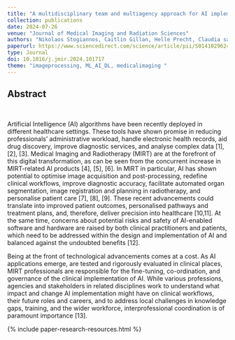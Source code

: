 ```yaml
---
title: "A multidisciplinary team and multiagency approach for AI implementation: A commentary for medical imaging and radiotherapy key stakeholders"
collection: publications
date: 2024-07-26
venue: "Journal of Medical Imaging and Radiation Sciences"
authors: "Nikolaos Stogiannos, Caitlin Gillan, Helle Precht, Claudia sa dos Reis, Amrita Kumar, Tracy O'Regan, Vanessa Ellis, Anna Barnes, Richard Meades, Michael Pogose, Julien Greggio, Erica Scurr, Shamie Kumar, Graham King, David Rosewarne, Catherine Jones, Kicky G. van Leeuwen, Emma Hyde, Charlotte Beardmore, Juan Gutierrez Alliende, Samar El-Farra, Stamatia Papathanasiou, Jan Beger, Jonathan Nash, Peter van Ooijen, Christiane Zelenyanszki, Barbara Koch, Keith Antony Langmack, Richard Tucker, Vicky Goh, Tom Turmezei, Gerald Lip, Constantino Carlos Reyes-Aldasoro, Eduardo Alonso, Geraldine Dean, Shashivadan P. Hirani, Sofia Torre, Theophilus N. Akudjedu, Benard Ohene-Botwe, Ricardo Khine, Chris O'Sullivan, Yiannis Kyratsis, Mark McEntee, Peter Wheatstone, Yvonne Thackray, James Cairns, Derek Jerome, Andrew Scarsbrook, Christina Malamateniou"
paperurl: https://www.sciencedirect.com/science/article/pii/S014102962401215X
type: Journal
doi: 10.1016/j.jmir.2024.101717
theme: "imageprocessing, ML_AI_DL, medicalimaging "
---
```


<h2> Abstract </h2>  <br>

Artificial Intelligence (AI) algorithms have been recently deployed in different healthcare settings. These tools have shown promise in reducing professionals’ administrative workload, handle electronic health records, aid drug discovery, improve diagnostic services, and analyse complex data [1], [2], [3]. Medical Imaging and Radiotherapy (MIRT) are at the forefront of this digital transformation, as can be seen from the concurrent increase in MIRT-related AI products [4], [5], [6]. In MIRT in particular, AI has shown potential to optimise image acquisition and post-processing, redefine clinical workflows, improve diagnostic accuracy, facilitate automated organ segmentation, image registration and planning in radiotherapy, and personalise patient care [7], [8], [9]. These recent advancements could translate into improved patient outcomes, personalised pathways and treatment plans, and, therefore, deliver precision into healthcare [10,11]. At the same time, concerns about potential risks and safety of AI-enabled software and hardware are raised by both clinical practitioners and patients, which need to be addressed within the design and implementation of AI and balanced against the undoubted benefits [12].

Being at the front of technological advancements comes at a cost. As AI applications emerge, are tested and rigorously evaluated in clinical places, MIRT professionals are responsible for the fine-tuning, co-ordination, and governance of the clinical implementation of AI. While various professions, agencies and stakeholders in related disciplines work to understand what impact and change AI implementation might have on clinical workflows, their future roles and careers, and to address local challenges in knowledge gaps, training, and the wider workforce, interprofessional coordination is of paramount importance [13].

{% include paper-research-resources.html %}
